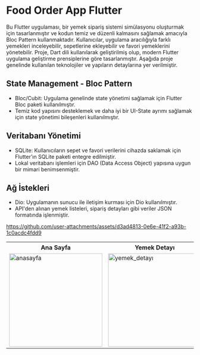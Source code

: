 # Food Order App Flutter
Bu Flutter uygulaması, bir yemek sipariş sistemi simülasyonu oluşturmak için tasarlanmıştır ve kodun temiz ve düzenli kalmasını sağlamak amacıyla Bloc Pattern kullanmaktadır. Kullanıcılar, uygulama aracılığıyla farklı yemekleri inceleyebilir, sepetlerine ekleyebilir ve favori yemeklerini yönetebilir. Proje, Dart dili kullanılarak geliştirilmiş olup, modern Flutter uygulama geliştirme prensiplerine göre tasarlanmıştır. Aşağıda proje genelinde kullanılan teknolojiler ve yapıların detaylarına yer verilmiştir.

## State Management - Bloc Pattern
 - Bloc/Cubit: Uygulama genelinde state yönetimi sağlamak için Flutter Bloc paketi kullanılmıştır.
 - Temiz kod yapısını desteklemek ve daha iyi bir UI-State ayrımı sağlamak için state yönetimi bileşenleri kullanılmıştır.
## Veritabanı Yönetimi
 - SQLite: Kullanıcıların sepet ve favori verilerini cihazda saklamak için Flutter’ın SQLite paketi entegre edilmiştir.
 - Lokal veritabanı işlemleri için DAO (Data Access Object) yapısına uygun bir mimari benimsenmiştir.
## Ağ İstekleri
 - Dio: Uygulamanın sunucu ile iletişim kurması için Dio kullanılmıştır.
 - API'den alınan yemek listeleri, sipariş detayları gibi veriler JSON formatında işlenmiştir.

https://github.com/user-attachments/assets/d3ad4813-0e6e-41f2-a93b-1c0acdc4fdd9

<table>
  <tr>
    <th>Ana Sayfa</th>
    <th>Yemek Detayı</th>
    <th>Sepet</th>
    <th>Favoriler</th>
  </tr>
  <tr>
    <td><img src="https://github.com/user-attachments/assets/3f493ded-224f-4625-b914-2ea5065d1a6d" alt="anasayfa" width="250"/></td>
    <td><img src="https://github.com/user-attachments/assets/81d383ff-48d1-4467-9fd5-408152f956c5" alt="yemek_detayı" width="250"/></td>
    <td><img src="https://github.com/user-attachments/assets/70d26348-351f-4ccd-9708-877090229c0c" alt="sepet" width="250"/></td>
    <td><img src="https://github.com/user-attachments/assets/b8f7df80-27e5-4cdb-b0ce-2bee7ca4ce8f" alt="favoriler" width="250"/></td>
  </tr>
</table>

